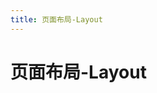 ```yaml
---
title: 页面布局-Layout
---
```


# 页面布局-Layout

<ClientOnly>
<layout-demos-1/>
<layout-demos/>
<layout-demos-2/>
</ClientOnly>
